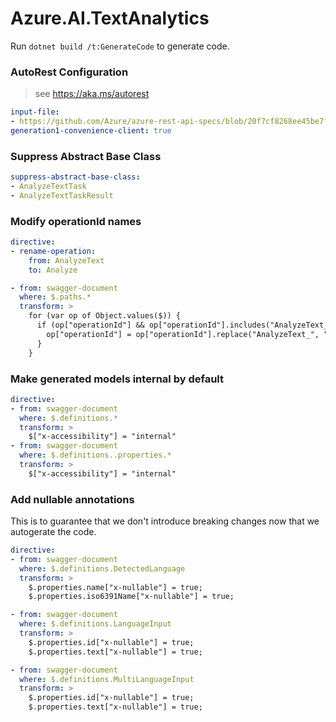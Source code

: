 # Azure.AI.TextAnalytics

Run `dotnet build /t:GenerateCode` to generate code.

### AutoRest Configuration
> see https://aka.ms/autorest

``` yaml
input-file:
- https://github.com/Azure/azure-rest-api-specs/blob/20f7cf8268ee45be7fb0d580bae78b95200f1b41/specification/cognitiveservices/data-plane/Language/stable/2023-04-01/analyzetext.json
generation1-convenience-client: true
```

### Suppress Abstract Base Class

``` yaml
suppress-abstract-base-class:
- AnalyzeTextTask
- AnalyzeTextTaskResult
```

### Modify operationId names

``` yaml
directive:
- rename-operation:
    from: AnalyzeText
    to: Analyze

- from: swagger-document
  where: $.paths.*
  transform: >
    for (var op of Object.values($)) {
      if (op["operationId"] && op["operationId"].includes("AnalyzeText_")) {
        op["operationId"] = op["operationId"].replace("AnalyzeText_", "AnalyzeBatch");
      }
    }
```

### Make generated models internal by default

``` yaml
directive:
- from: swagger-document
  where: $.definitions.*
  transform: >
    $["x-accessibility"] = "internal"
- from: swagger-document
  where: $.definitions..properties.*
  transform: >
    $["x-accessibility"] = "internal"
```

### Add nullable annotations

This is to guarantee that we don't introduce breaking changes now that we autogerate the code.

``` yaml
directive:
- from: swagger-document
  where: $.definitions.DetectedLanguage
  transform: >
    $.properties.name["x-nullable"] = true;
    $.properties.iso6391Name["x-nullable"] = true;

- from: swagger-document
  where: $.definitions.LanguageInput
  transform: >
    $.properties.id["x-nullable"] = true;
    $.properties.text["x-nullable"] = true;

- from: swagger-document
  where: $.definitions.MultiLanguageInput
  transform: >
    $.properties.id["x-nullable"] = true;
    $.properties.text["x-nullable"] = true;
```

